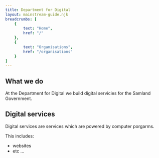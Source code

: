 ```yaml
---
title: Department for Digital
layout: mainstream-guide.njk
breadcrumbs: [
    {
        text: "Home",
        href: "/"
    },
    {
        text: "Organisations",
        href: "/organisations"
    }
]
---
```


## What we do
At the Department for Digital we build digital servicies for the Samland Government.

## Digital services
Digital services are services which are powered by computer porgarms.

This includes:
* websites
* etc ...

